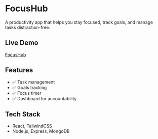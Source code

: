# FocusHub
A productivity app that helps you stay focused, track goals, and manage tasks distraction-free.

## Live Demo 
[FocusHub](https://focushub-ygwq.onrender.com/)

## Features
- ✅ Task management
- ✅ Goals tracking
- ✅ Focus timer
- ✅ Dashboard for accountability

## Tech Stack
- React, TailwindCSS
- Node.js, Express, MongoDB